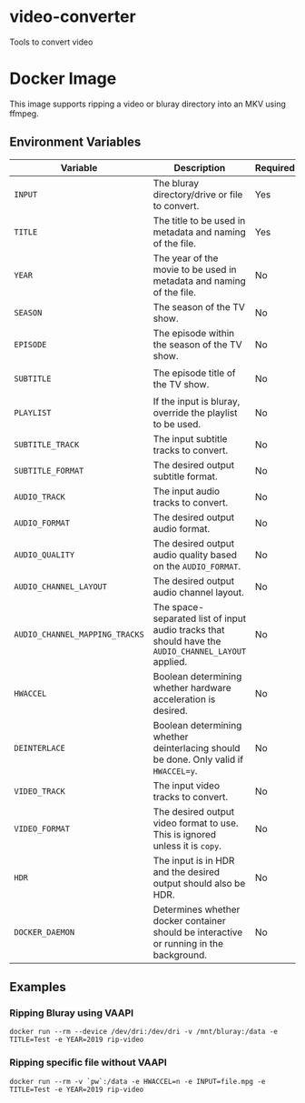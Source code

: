 # video-converter
Tools to convert video

# Docker Image
This image supports ripping a video or bluray directory into an MKV using ffmpeg.

## Environment Variables
Variable | Description | Required | Default | Example
--- | --- | --- | --- | ---
`INPUT` | The bluray directory/drive or file to convert. | Yes | | `/mnt/bluray`
`TITLE` | The title to be used in metadata and naming of the file. | Yes | | `Cool Movie`
`YEAR` | The year of the movie to be used in metadata and naming of the file. | No | | `2019`
`SEASON` | The season of the TV show. | No | | `01`
`EPISODE` | The episode within the season of the TV show. | No | | `01`
`SUBTITLE` | The episode title of the TV show. | No | | `The One Where They Dance`
`PLAYLIST` | If the input is bluray, override the playlist to be used. | No | | `183`
`SUBTITLE_TRACK` | The input subtitle tracks to convert. | No | `s?` | `1`
`SUBTITLE_FORMAT` | The desired output subtitle format. | No | `ass` | `copy`
`AUDIO_TRACK` | The input audio tracks to convert. | No | `a` | `1`
`AUDIO_FORMAT` | The desired output audio format. | No | `aac` | `eac3`
`AUDIO_QUALITY` | The desired output audio quality based on the `AUDIO_FORMAT`. | No | `2` | `560`
`AUDIO_CHANNEL_LAYOUT` | The desired output audio channel layout. | No | `5.1` | `7.1`
`AUDIO_CHANNEL_MAPPING_TRACKS` | The space-separated list of input audio tracks that should have the `AUDIO_CHANNEL_LAYOUT` applied. | No | `1` | `1 2 3 4`
`HWACCEL` | Boolean determining whether hardware acceleration is desired. | No | `y` | `n`
`DEINTERLACE` | Boolean determining whether deinterlacing should be done. Only valid if `HWACCEL=y`. | No | `n` | `y`
`VIDEO_TRACK` | The input video tracks to convert. | No | `v` | `0`
`VIDEO_FORMAT` | The desired output video format to use. This is ignored unless it is `copy`. | No | `nocopy` | `copy`
`HDR` | The input is in HDR and the desired output should also be HDR. | No | `n` | `y`
`DOCKER_DAEMON` | Determines whether docker container should be interactive or running in the background. | No | `n` | `y`

## Examples

### Ripping Bluray using VAAPI

```
docker run --rm --device /dev/dri:/dev/dri -v /mnt/bluray:/data -e TITLE=Test -e YEAR=2019 rip-video
```

### Ripping specific file without VAAPI
```
docker run --rm -v `pw`:/data -e HWACCEL=n -e INPUT=file.mpg -e TITLE=Test -e YEAR=2019 rip-video
```
